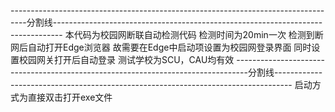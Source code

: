 ----------------------------------------------------------------------------------分割线--------------------------------------------------------------------------------
本代码为校园网断联自动检测代码
检测时间为20min一次
检测到断网后自动打开Edge浏览器
故需要在Edge中启动项设置为校园网登录界面
同时设置校园网关打开后自动登录
测试学校为SCU，CAU均有效
---------------------------------------------------------------------------------分割线----------------------------------------------------------------------------------
启动方式为直接双击打开exe文件
